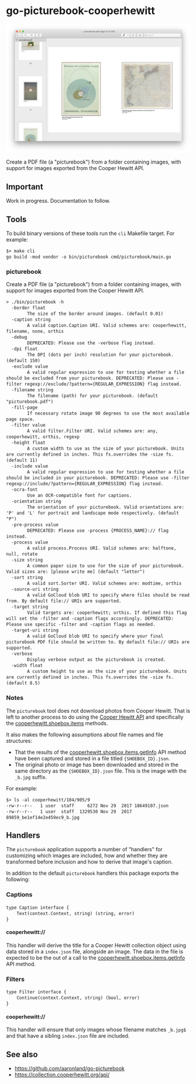 # go-picturebook-cooperhewitt

![](docs/images/picturebook-cooperhewitt-pdf.png)

Create a PDF file (a "picturebook") from a folder containing images, with support for images exported from the Cooper Hewitt API.

## Important

Work in progress. Documentation to follow.

## Tools

To build binary versions of these tools run the `cli` Makefile target. For example:

```
$> make cli
go build -mod vendor -o bin/picturebook cmd/picturebook/main.go
```

### picturebook

Create a PDF file (a "picturebook") from a folder containing images, with support for images exported from the Cooper Hewitt API.

```
> ./bin/picturebook -h
  -border float
    	The size of the border around images. (default 0.01)
  -caption string
    	A valid caption.Caption URI. Valid schemes are: cooperhewitt, filename, none, orthis
  -debug
    	DEPRECATED: Please use the -verbose flag instead.
  -dpi float
    	The DPI (dots per inch) resolution for your picturebook. (default 150)
  -exclude value
    	A valid regular expression to use for testing whether a file should be excluded from your picturebook. DEPRECATED: Please use -filter regexp://exclude/?pattern={REGULAR_EXPRESSION} flag instead.
  -filename string
    	The filename (path) for your picturebook. (default "picturebook.pdf")
  -fill-page
    	If necessary rotate image 90 degrees to use the most available page space.
  -filter value
    	A valid filter.Filter URI. Valid schemes are: any, cooperhewitt, orthis, regexp
  -height float
    	A custom width to use as the size of your picturebook. Units are currently defined in inches. This fs.overrides the -size fs. (default 11)
  -include value
    	A valid regular expression to use for testing whether a file should be included in your picturebook. DEPRECATED: Please use -filter regexp://include/?pattern={REGULAR_EXPRESSION} flag instead.
  -ocra-font
    	Use an OCR-compatible font for captions.
  -orientation string
    	The orientation of your picturebook. Valid orientations are: 'P' and 'L' for portrait and landscape mode respectively. (default "P")
  -pre-process value
    	DEPRECATED: Please use -process {PROCESS_NAME}:// flag instead.
  -process value
    	A valid process.Process URI. Valid schemes are: halftone, null, rotate
  -size string
    	A common paper size to use for the size of your picturebook. Valid sizes are: [please write me] (default "letter")
  -sort string
    	A valid sort.Sorter URI. Valid schemes are: modtime, orthis
  -source-uri string
    	A valid GoCloud blob URI to specify where files should be read from. By default file:// URIs are supported.
  -target string
    	Valid targets are: cooperhewitt; orthis. If defined this flag will set the -filter and -caption flags accordingly. DEPRECATED: Please use specific -filter and -caption flags as needed.
  -target-uri string
    	A valid GoCloud blob URI to specify where your final picturebook PDF file should be written to. By default file:// URIs are supported.
  -verbose
    	Display verbose output as the picturebook is created.
  -width float
    	A custom height to use as the size of your picturebook. Units are currently defined in inches. This fs.overrides the -size fs. (default 8.5)
```

### Notes

The `picturebook` tool does not download photos from Cooper Hewitt. That is left to another process to do using the [Cooper Hewitt API](https://collection.cooperhewitt.org/api/) and specifically the [cooperhewitt.shoebox.items](https://collection.cooperhewitt.org/api/methods/#cooperhewitt.shoebox.items) methods. 

It also makes the following assumptions about file names and file structures:

* That the results of the [cooperhewitt.shoebox.items.getInfo](https://collection.cooperhewitt.org/api/methods/cooperhewitt.shoebox.items.getInfo) API method have been captured and stored in a file titled `{SHOEBOX_ID}.json`.
* The original photo or image has been downloaded and stored in the same directory as the `{SHOEBOX_ID}.json` file. This is the image with the `_b.jpg` suffix.


For example:

```
$> ls -al cooperhewitt/104/905/9
-rw-r--r--   1 user  staff     6272 Nov 29  2017 18649107.json
-rw-r--r--   1 user  staff  1329530 Nov 29  2017 89859_be1ef14e2e459ec9_b.jpg
```

## Handlers

The `picturebook` application supports a number of "handlers" for customizing which images are included, how and whether they are transformed before inclusion and how to derive that image's caption.

In addition to the default `picturebook` handlers this package exports the following:

### Captions

```
type Caption interface {
	Text(context.Context, string) (string, error)
}
```

#### cooperhewitt://

This handler will derive the title for a Cooper Hewitt collection object using data stored in a `index.json` file, alongside an image. The data in the file is expected to be the out of a call to the [cooperhewitt.shoebox.items.getInfo](https://collection.cooperhewitt.org/api/methods/cooperhewitt.shoebox.items.getInfo) API method.

### Filters

```
type Filter interface {
	Continue(context.Context, string) (bool, error)
}
```

#### cooperhewitt://

This handler will ensure that only images whose filename matches `_b.jpg$` and that have a sibling `index.json` file are included.

## See also

* https://github.com/aaronland/go-picturebook
* https://collection.cooperhewitt.org/api/